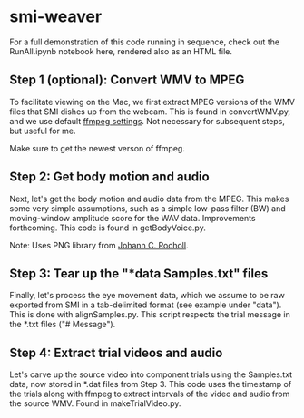# smi-weaver

For a full demonstration of this code running in sequence, check out the RunAll.ipynb notebook here,
rendered also as an HTML file.

## Step 1 (optional): Convert WMV to MPEG

To facilitate viewing on the Mac, we first 
extract MPEG versions of the WMV files that
SMI dishes up from the webcam. This is found in
convertWMV.py, and we use default [ffmpeg 
settings](https://trac.ffmpeg.org/wiki/Encode/FFV1).
Not necessary for subsequent steps, but useful
for me.

Make sure to get the newest verson of ffmpeg.

## Step 2: Get body motion and audio

Next, let's get the body motion and audio
data from the MPEG. This makes some very 
simple assumptions, such as a simple low-pass
filter (BW) and moving-window amplitude 
score for the WAV data. Improvements forthcoming.
This code is found in getBodyVoice.py.

Note: Uses PNG library from 
[Johann C. Rocholl](http://www.w3.org/TR/2003/REC-PNG-20031110/).

## Step 3: Tear up the "*data Samples.txt" files

Finally, let's process the eye movement data, which
we assume to be raw exported from SMI in a tab-delimited format (see example under "data"). This is done with alignSamples.py. This script respects
the trial message in the *.txt files ("# Message").

## Step 4: Extract trial videos and audio

Let's carve up the source video into component trials using the
Samples.txt data, now stored in *.dat files from Step 3. This
code uses the timestamp of the trials along with
ffmpeg to extract intervals of the video and audio from the
source WMV. Found in makeTrialVideo.py.

